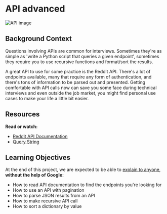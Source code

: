 # API advanced

![API image](https://s3.amazonaws.com/intranet-projects-files/holbertonschool-sysadmin_devops/314/WIxXad8.png)

## Background Context
Questions involving APIs are common for interviews. Sometimes they're as simple as 'write a Python script that queries a given endpoint', sometimes they require you to use recursive functions and format/sort the results.

A great API to use for some practice is the Reddit API. There's a lot of endpoints available, many that require any form of authentication, and there's tons of information to be parsed out and presented. Getting comfortable with API calls now can save you some face during technical interviews and even outside the job market, you might find personal use cases to make your life a little bit easier.

## Resources
**Read or watch:**
- [Reddit API Documentation](https://intranet.alxswe.com/rltoken/b-4nD6hwEeNYTwYl5yWNwA)
- [Query String](https://intranet.alxswe.com/rltoken/luFn_zrgmAQ0OAO_PEI9bA)

## Learning Objectives
At the end of this project, we are expected to be able to [explain to anyone](https://intranet.alxswe.com/rltoken/uDfkZ_HQ_YnelvPnhnBOnw), **without the help of Google:**
- How to read API documentation to find the endpoints you're looking for
- How to use an API with pagination
- How to parse JSON results from an API
- How to make recursive API call
- How to sort a dictionary by value
